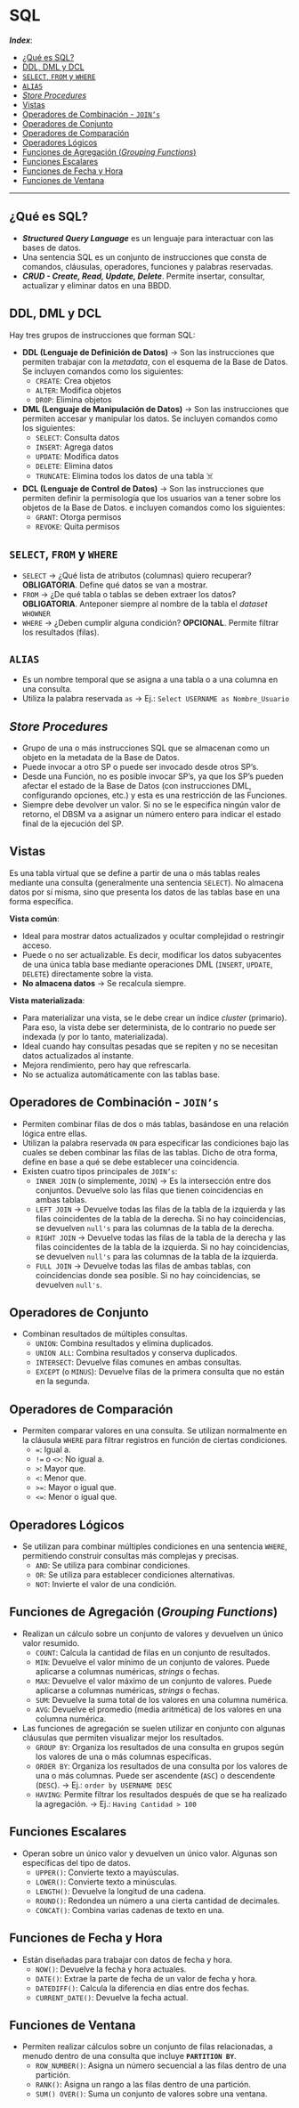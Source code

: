 <h1>SQL</h1>

***Index***:
<!-- TOC -->
  * [¿Qué es SQL?](#qué-es-sql)
  * [DDL, DML y DCL](#ddl-dml-y-dcl)
  * [`SELECT`, `FROM` y `WHERE`](#select-from-y-where)
  * [`ALIAS`](#alias)
  * [*Store Procedures*](#store-procedures)
  * [Vistas](#vistas)
  * [Operadores de Combinación - `JOIN’s`](#operadores-de-combinación---joins)
  * [Operadores de Conjunto](#operadores-de-conjunto)
  * [Operadores de Comparación](#operadores-de-comparación)
  * [Operadores Lógicos](#operadores-lógicos)
  * [Funciones de Agregación (*Grouping Functions*)](#funciones-de-agregación-grouping-functions)
  * [Funciones Escalares](#funciones-escalares)
  * [Funciones de Fecha y Hora](#funciones-de-fecha-y-hora)
  * [Funciones de Ventana](#funciones-de-ventana)
<!-- TOC -->

---

## ¿Qué es SQL?
- ***Structured Query Language*** es un lenguaje para interactuar con las bases de datos.
- Una sentencia SQL es un conjunto de instrucciones que consta de comandos, cláusulas, operadores, funciones y palabras reservadas.
- _**CRUD - Create, Read, Update, Delete**_. Permite insertar, consultar, actualizar y eliminar datos en una BBDD.

## DDL, DML y DCL
Hay tres grupos de instrucciones que forman SQL:
  - **DDL (Lenguaje de Definición de Datos)** → Son las instrucciones que permiten trabajar con la *metadata*, con el esquema de la Base de Datos. Se incluyen comandos como los siguientes:  
    - `CREATE`: Crea objetos  
    - `ALTER`: Modifica objetos  
    - `DROP`: Elimina objetos  
  - **DML (Lenguaje de Manipulación de Datos)** → Son las instrucciones que permiten accesar y manipular los datos. Se incluyen comandos como los siguientes:  
    - `SELECT`: Consulta datos  
    - `INSERT`: Agrega datos  
    - `UPDATE`: Modifica datos  
    - `DELETE`: Elimina datos  
    - `TRUNCATE`: Elimina todos los datos de una tabla ☠️  
  - **DCL (Lenguaje de Control de Datos)** → Son las instrucciones que permiten definir la permisología que los usuarios van a tener sobre los objetos de la Base de Datos. e incluyen comandos como los siguientes:  
    - `GRANT`: Otorga permisos  
    - `REVOKE`: Quita permisos

## `SELECT`, `FROM` y `WHERE`
- `SELECT` → ¿Qué lista de atributos (columnas) quiero recuperar? **OBLIGATORIA**. Define qué datos se van a mostrar.
- `FROM` → ¿De qué tabla o tablas se deben extraer los datos? **OBLIGATORIA**. Anteponer siempre al nombre de la tabla el *dataset* `WHOWNER`
- `WHERE` → ¿Deben cumplir alguna condición? **OPCIONAL**. Permite filtrar los resultados (filas).

## `ALIAS`
- Es un nombre temporal que se asigna a una tabla o a una columna en una consulta.
- Utiliza la palabra reservada `as` → Ej.: `Select USERNAME as Nombre_Usuario`

## *Store Procedures*
- Grupo de una o más instrucciones SQL que se almacenan como un objeto en la metadata de la Base de Datos.  
- Puede invocar a otro SP o puede ser invocado desde otros SP’s.  
- Desde una Función, no es posible invocar SP’s, ya que los SP’s pueden afectar el estado de la Base de Datos (con instrucciones DML, configurando opciones, etc.) y esta es una restricción de las Funciones.  
- Siempre debe devolver un valor. Si no se le especifica ningún valor de retorno, el DBSM va a asignar un número entero para indicar el estado final de la ejecución del SP.

## Vistas
Es una tabla virtual que se define a partir de una o más tablas reales mediante una consulta (generalmente una sentencia `SELECT`). No almacena datos por sí misma, sino que presenta los datos de las tablas base en una forma específica.

**Vista común**:  
- Ideal para mostrar datos actualizados y ocultar complejidad o restringir acceso.  
- Puede o no ser actualizable. Es decir, modificar los datos subyacentes de una única tabla base mediante operaciones DML (`INSERT`, `UPDATE`, `DELETE`) directamente sobre la vista.  
- **No almacena datos** → Se recalcula siempre.

**Vista materializada**:  
- Para materializar una vista, se le debe crear un índice *cluster* (primario). Para eso, la vista debe ser determinista, de lo contrario no puede ser indexada (y por lo tanto, materializada).  
- Ideal cuando hay consultas pesadas que se repiten y no se necesitan datos actualizados al instante.  
- Mejora rendimiento, pero hay que refrescarla.  
- No se actualiza automáticamente con las tablas base.

## Operadores de Combinación - `JOIN’s`
- Permiten combinar filas de dos o más tablas, basándose en una relación lógica entre ellas.  
- Utilizan la palabra reservada `ON` para especificar las condiciones bajo las cuales se deben combinar las filas de las tablas. Dicho de otra forma, define en base a qué se debe establecer una coincidencia.  
- Existen cuatro tipos principales de `JOIN’s`:  
   - `INNER JOIN` (o simplemente, `JOIN`) → Es la intersección entre dos conjuntos. Devuelve solo las filas que tienen coincidencias en ambas tablas.  
   - `LEFT JOIN` → Devuelve todas las filas de la tabla de la izquierda y las filas coincidentes de la tabla de la derecha. Si no hay coincidencias, se devuelven `null's` para las columnas de la tabla de la derecha.  
   - `RIGHT JOIN` → Devuelve todas las filas de la tabla de la derecha y las filas coincidentes de la tabla de la izquierda. Si no hay coincidencias, se devuelven `null's` para las columnas de la tabla de la izquierda.  
   - `FULL JOIN` → Devuelve todas las filas de ambas tablas, con coincidencias donde sea posible. Si no hay coincidencias, se devuelven `null's`.

## Operadores de Conjunto
- Combinan resultados de múltiples consultas.  
    - `UNION`: Combina resultados y elimina duplicados.  
    - `UNION ALL`: Combina resultados y conserva duplicados.  
    - `INTERSECT`: Devuelve filas comunes en ambas consultas.  
    - `EXCEPT` (o `MINUS`): Devuelve filas de la primera consulta que no están en la segunda.

## Operadores de Comparación
- Permiten comparar valores en una consulta. Se utilizan normalmente en la cláusula `WHERE` para filtrar registros en función de ciertas condiciones.  
    - `=`: Igual a.  
    - `!=` o `<>`: No igual a.  
    - `>`: Mayor que.  
    - `<`: Menor que.  
    - `>=`: Mayor o igual que.  
    - `<=`: Menor o igual que.

## Operadores Lógicos
- Se utilizan para combinar múltiples condiciones en una sentencia `WHERE`, permitiendo construir consultas más complejas y precisas.  
    - `AND`: Se utiliza para combinar condiciones.  
    - `OR`: Se utiliza para establecer condiciones alternativas.  
    - `NOT`: Invierte el valor de una condición.

## Funciones de Agregación (*Grouping Functions*)
- Realizan un cálculo sobre un conjunto de valores y devuelven un único valor resumido.  
    - `COUNT`: Calcula la cantidad de filas en un conjunto de resultados.  
    - `MIN`: Devuelve el valor mínimo de un conjunto de valores. Puede aplicarse a columnas numéricas, *strings* o fechas.  
    - `MAX`: Devuelve el valor máximo de un conjunto de valores. Puede aplicarse a columnas numéricas, *strings* o fechas.  
    - `SUM`: Devuelve la suma total de los valores en una columna numérica.  
    - `AVG`: Devuelve el promedio (media aritmética) de los valores en una columna numérica.  
- Las funciones de agregación se suelen utilizar en conjunto con algunas cláusulas que permiten visualizar mejor los resultados.  
    - `GROUP BY`: Organiza los resultados de una consulta en grupos según los valores de una o más columnas específicas.  
    - `ORDER BY`: Organiza los resultados de una consulta por los valores de una o más columnas. Puede ser ascendente (`ASC`) o descendente (`DESC`). → Ej.: `order by USERNAME DESC`  
    - `HAVING`: Permite filtrar los resultados después de que se ha realizado la agregación. → Ej.: `Having Cantidad > 100`

## Funciones Escalares
- Operan sobre un único valor y devuelven un único valor. Algunas son específicas del tipo de datos.  
    - `UPPER()`: Convierte texto a mayúsculas.  
    - `LOWER()`: Convierte texto a minúsculas.  
    - `LENGTH()`: Devuelve la longitud de una cadena.  
    - `ROUND()`: Redondea un número a una cierta cantidad de decimales.  
    - `CONCAT()`: Combina varias cadenas de texto en una.

## Funciones de Fecha y Hora
- Están diseñadas para trabajar con datos de fecha y hora.  
    - `NOW()`: Devuelve la fecha y hora actuales.  
    - `DATE()`: Extrae la parte de fecha de un valor de fecha y hora.  
    - `DATEDIFF()`: Calcula la diferencia en días entre dos fechas.  
    - `CURRENT_DATE()`: Devuelve la fecha actual.

## Funciones de Ventana
- Permiten realizar cálculos sobre un conjunto de filas relacionadas, a menudo dentro de una consulta que incluye **`PARTITION BY`**.  
    - `ROW_NUMBER()`: Asigna un número secuencial a las filas dentro de una partición.  
    - `RANK()`: Asigna un rango a las filas dentro de una partición.  
    - `SUM() OVER()`: Suma un conjunto de valores sobre una ventana.
